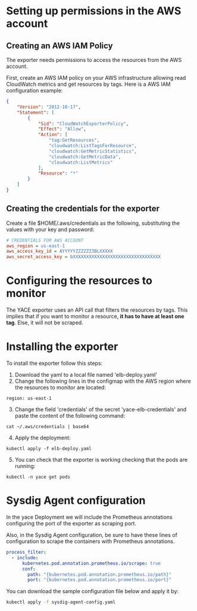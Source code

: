 # Setting up permissions in the AWS account
## Creating an AWS IAM Policy
The exporter needs permissions to access the resources from the AWS account.

First, create an AWS IAM policy on your AWS infrastructure allowing read CloudWatch metrics and get resources by tags.
Here is a AWS IAM configuration example:

```json
{
    "Version": "2012-10-17",
    "Statement": [
        {
            "Sid": "CloudWatchExporterPolicy",
            "Effect": "Allow",
            "Action": [
                "tag:GetResources",
                "cloudwatch:ListTagsForResource",
                "cloudwatch:GetMetricStatistics",
                "cloudwatch:GetMetricData",
                "cloudwatch:ListMetrics"
            ],
            "Resource": "*"
        }
    ]
}
```

## Creating the credentials for the exporter
Create a file $HOME/.aws/credentials as the following, substituting the values with your key and password:

```ini
# CREDENTIALS FOR AWS ACCOUNT
aws_region = us-east-1
aws_access_key_id = AYYYYYZZZZZZ3BLXXXXX
aws_secret_access_key = bXXXXXXXXXXXXXXXXXXXXXXXXXXXXXXXXX
```

# Configuring the resources to monitor
The YACE exporter uses an API call that filters the resources by tags. 
This implies that if you want to monitor a resource, **it has to have at least one tag**. Else, it will not be scraped.

# Installing the exporter
To install the exporter follow this steps:

1. Download the yaml to a local file named 'elb-deploy.yaml'
2. Change the following lines in the configmap with the AWS region where the resources to monitor are located:
```
region: us-east-1
```
3. Change the field 'credentials' of the secret 'yace-elb-credentials' and paste the content of the following command:
```
cat ~/.aws/credentials | base64
```
4. Apply the deployment:
```
kubectl apply -f elb-deploy.yaml
```
5. You can check that the exporter is working checking that the pods are running:
```
kubectl -n yace get pods
```

# Sysdig Agent configuration
In the yace Deployment we will include the Prometheus annotations configuring the port of the exporter as scraping port.    

Also, in the Sysdig Agent configuration, be sure to have these lines of configuration to scrape the containers with Prometheus annotations.
```yaml
process_filter:
  - include:
      kubernetes.pod.annotation.prometheus.io/scrape: true
      conf:
        path: "{kubernetes.pod.annotation.prometheus.io/path}"
        port: "{kubernetes.pod.annotation.prometheus.io/port}"
```

You can download the sample configuration file below and apply it by:
```bash
kubectl apply -f sysdig-agent-config.yaml
```
